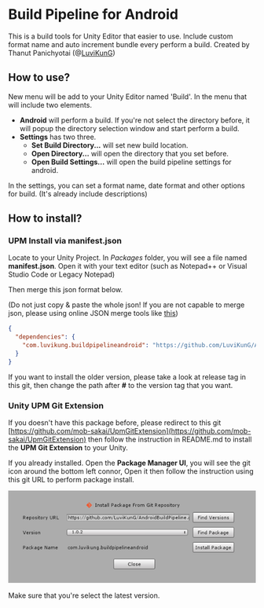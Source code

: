 # Build Pipeline for Android

This is a build tools for Unity Editor that easier to use. Include custom format name and auto increment bundle every perform a build.
Created by Thanut Panichyotai (@[LuviKunG]((https://github.com/LuviKunG)))

## How to use?

New menu will be add to your Unity Editor named 'Build'. In the menu that will include two elements.

- **Android** will perform a build. If you're not select the directory before, it will popup the directory selection window and start perform a build.
- **Settings** has two three.
    - **Set Build Directory...** will set new build location.
    - **Open Directory...** will open the directory that you set before.
    - **Open Build Settings...** will open the build pipeline settings for android.

In the settings, you can set a format name, date format and other options for build. (It's already include descriptions)

## How to install?

### UPM Install via manifest.json

Locate to your Unity Project. In *Packages* folder, you will see a file named **manifest.json**. Open it with your text editor (such as Notepad++ or Visual Studio Code or Legacy Notepad)

Then merge this json format below.

(Do not just copy & paste the whole json! If you are not capable to merge json, please using online JSON merge tools like [this](https://tools.knowledgewalls.com/onlinejsonmerger))

```json
{
  "dependencies": {
    "com.luvikung.buildpipelineandroid": "https://github.com/LuviKunG/AndroidBuildPipeline.git#1.0.2"
  }
}
```

If you want to install the older version, please take a look at release tag in this git, then change the path after **#** to the version tag that you want.

### Unity UPM Git Extension

If you doesn't have this package before, please redirect to this git [https://github.com/mob-sakai/UpmGitExtension](https://github.com/mob-sakai/UpmGitExtension) then follow the instruction in README.md to install the **UPM Git Extension** to your Unity.

If you already installed. Open the **Package Manager UI**, you will see the git icon around the bottom left connor, Open it then follow the instruction using this git URL to perform package install.

![Install LuviConsole with UPM Git Extension](images/install01.png)

Make sure that you're select the latest version.
